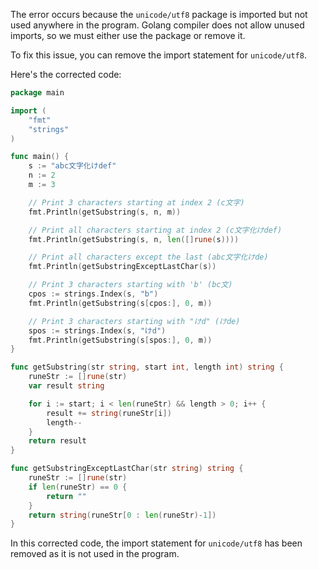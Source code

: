 The error occurs because the `unicode/utf8` package is imported but not used anywhere in the program. Golang compiler does not allow unused imports, so we must either use the package or remove it.

To fix this issue, you can remove the import statement for `unicode/utf8`.

Here's the corrected code:

```go
package main

import (
	"fmt"
	"strings"
)

func main() {
	s := "abc文字化けdef"
	n := 2
	m := 3

	// Print 3 characters starting at index 2 (c文字)
	fmt.Println(getSubstring(s, n, m))

	// Print all characters starting at index 2 (c文字化けdef)
	fmt.Println(getSubstring(s, n, len([]rune(s))))

	// Print all characters except the last (abc文字化けde)
	fmt.Println(getSubstringExceptLastChar(s))

	// Print 3 characters starting with 'b' (bc文)
	cpos := strings.Index(s, "b")
	fmt.Println(getSubstring(s[cpos:], 0, m))

	// Print 3 characters starting with "けd" (けde)
	spos := strings.Index(s, "けd")
	fmt.Println(getSubstring(s[spos:], 0, m))
}

func getSubstring(str string, start int, length int) string {
	runeStr := []rune(str)
	var result string

	for i := start; i < len(runeStr) && length > 0; i++ {
		result += string(runeStr[i])
		length--
	}
	return result
}

func getSubstringExceptLastChar(str string) string {
	runeStr := []rune(str)
	if len(runeStr) == 0 {
		return ""
	}
	return string(runeStr[0 : len(runeStr)-1])
}
```

In this corrected code, the import statement for `unicode/utf8` has been removed as it is not used in the program.
